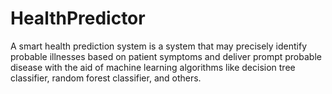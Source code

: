 # HealthPredictor
A smart health prediction system is a system that may precisely identify probable illnesses based on patient symptoms and deliver prompt probable disease with the aid of machine learning algorithms like decision tree classifier, random forest classifier, and others.
